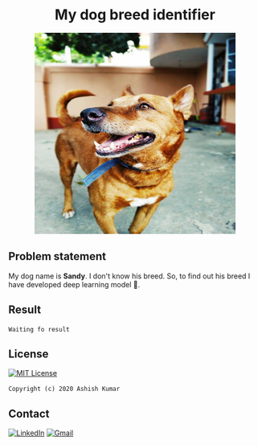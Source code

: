 # <div align="center"> My dog breed identifier </div>

<div align="center"> <img src="./SandyPhoto/IMG-20190522-WA0003.jpg" width="400" height="400"> </div>

## Problem statement

My dog name is **Sandy**. I don't know his breed. So, to find out his breed I have developed deep learning model 🤭.

## Result
```
Waiting fo result
```

## License

[![MIT License](https://img.shields.io/github/license/ashishcssom/Face_Mask_Detection_end_to_end_project.svg?style=flat-square&colorB=C62121)](https://github.com/ashishcssom/Face_Mask_Detection_end_to_end_project/blob/master/LICENSE)
```
Copyright (c) 2020 Ashish Kumar
```

## Contact
[![LinkedIn](https://img.shields.io/badge/-Ashish%20Kumar-blue?style=social&logo=Linkedin&logoColor=blue&link=https://www.linkedin.com/in/ashishk766/)](https://www.linkedin.com/in/ashishk766/) 
[![Gmail](https://img.shields.io/badge/-Ashish%20Kumar-c14438?style=social&logo=Gmail&logoColor=red&link=mailto:ashish.krb7@gmail.com)](mailto:ashish.krb7@gmail.com) 
